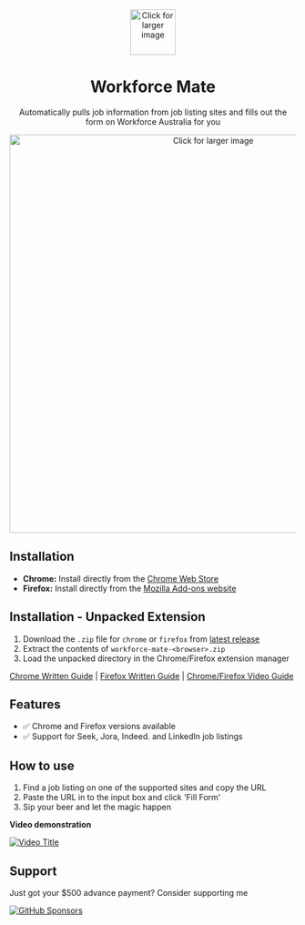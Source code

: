 <div align="center">
  <img src="https://i.imgur.com/QHYnlVw.png" width='80' alt='Click for larger image' />
  <h1>Workforce Mate</h1>
  <p>Automatically pulls job information from job listing sites and fills out the form on Workforce Australia for you</p>
</div>
<div align="center" style="margin-top: 10px;">
  <img src="https://i.imgur.com/lPoaaG5.png" width='700' alt='Click for larger image' />
</div>

## Installation
- **Chrome:** Install directly from the [Chrome Web Store](https://chromewebstore.google.com/detail/haeckfjephijlgkadecdknebckfndnpi)
- **Firefox:** Install directly from the [Mozilla Add-ons website](https://addons.mozilla.org/en-US/firefox/addon/workforce-mate/)

## Installation - Unpacked Extension
1. Download the `.zip` file for `chrome` or `firefox` from [latest release](https://github.com/probablyraging/workforce-mate/releases)
2. Extract the contents of `workforce-mate-<browser>.zip`
3. Load the unpacked directory in the Chrome/Firefox extension manager

[Chrome Written Guide](https://developer.chrome.com/docs/extensions/mv3/getstarted/development-basics/#load-unpacked) | [Firefox Written Guide](https://developer.mozilla.org/en-US/docs/Mozilla/Add-ons/WebExtensions/Your_first_WebExtension#installing) | [Chrome/Firefox Video Guide](https://www.youtube.com/watch?v=dhaGRJvJAII) 

## Features
- ✅ Chrome and Firefox versions available
- ✅ Support for Seek, Jora, Indeed. and LinkedIn job listings

## How to use
1. Find a job listing on one of the supported sites and copy the URL
2. Paste the URL in to the input box and click 'Fill Form'
3. Sip your beer and let the magic happen

**Video demonstration**

[![Video Title](https://i.imgur.com/1SQ8hWp.png)](https://www.youtube.com/watch?v=C0yKAg6IklU)

## Support
Just got your $500 advance payment? Consider supporting me

[![GitHub Sponsors](https://img.shields.io/badge/Sponsor-GitHub-ff69b4?logo=github&style=for-the-badge)](https://github.com/sponsors/probablyraging)
